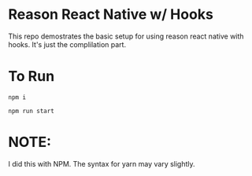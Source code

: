 # Reason React Native w/ Hooks

This repo demostrates the basic setup for using reason react native with hooks. It's just the complilation part.

# To Run

`npm i`

`npm run start`

# NOTE:

I did this with NPM. The syntax for yarn may vary slightly.
